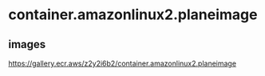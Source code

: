 # container.amazonlinux2.planeimage

## images

https://gallery.ecr.aws/z2y2i6b2/container.amazonlinux2.planeimage
